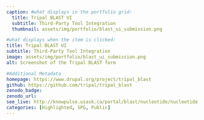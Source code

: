 ```yaml
---
caption: #what displays in the portfolio grid:
  title: Tripal BLAST UI
  subtitle: Third-Party Tool Integration
  thumbnail: assets/img/portfolio/blast_ui_submission.png

#what displays when the item is clicked:
title: Tripal BLAST UI
subtitle: Third-Party Tool Integration
image: assets/img/portfolio/blast_ui_submission.png
alt: Screenshot of the Tripal BLAST form

#Additional Metadata
homepage: https://www.drupal.org/project/tripal_blast
github: https://github.com/tripal/tripal_blast
zenodo_badge:
zenodo_url:
see_live: http://knowpulse.usask.ca/portal/blast/nucleotide/nucleotide
categories: [Highlighted, SPG, Public]
---
```


